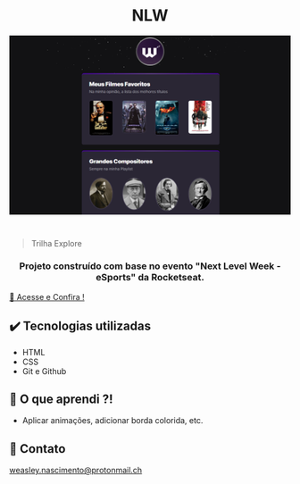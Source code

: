 <h1 align="center">  NLW  </h1>

![print](.gith/newView.png)
#

>Trilha Explore

<h3 align="center">
Projeto construído com base no evento "Next Level Week - eSports" da Rocketseat.
</h3>


[🔗 Acesse e Confira ! ](https://wisecoden.github.io/Explore/)

## ✔️ Tecnologias utilizadas 
- HTML
- CSS
- Git e Github

## 🔺 O que aprendi ?!
 - Aplicar animações, adicionar borda colorida, etc.

 ## 💬 Contato
 weasley.nascimento@protonmail.ch
 

